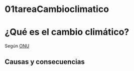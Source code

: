 # 01tareaCambioclimatico

# ¿Qué es el cambio climático?
Según [ONU](https://www.un.org/es/climatechange/what-is-climate-change)
## Causas y consecuencias
